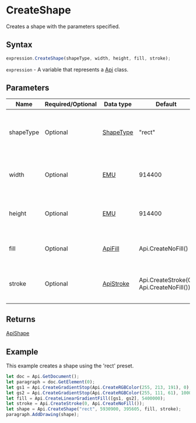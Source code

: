 # CreateShape

Creates a shape with the parameters specified.

## Syntax

```javascript
expression.CreateShape(shapeType, width, height, fill, stroke);
```

`expression` - A variable that represents a [Api](../Api.md) class.

## Parameters

| **Name** | **Required/Optional** | **Data type** | **Default** | **Description** |
| ------------- | ------------- | ------------- | ------------- | ------------- |
| shapeType | Optional | [ShapeType](../../Enumeration/ShapeType.md) | "rect" | The shape type which specifies the preset shape geometry. |
| width | Optional | [EMU](../../Enumeration/EMU.md) | 914400 | The shape width in English measure units. |
| height | Optional | [EMU](../../Enumeration/EMU.md) | 914400 | The shape height in English measure units. |
| fill | Optional | [ApiFill](../../ApiFill/ApiFill.md) | Api.CreateNoFill() | The color or pattern used to fill the shape. |
| stroke | Optional | [ApiStroke](../../ApiStroke/ApiStroke.md) | Api.CreateStroke(0, Api.CreateNoFill()) | The stroke used to create the element shadow. |

## Returns

[ApiShape](../../ApiShape/ApiShape.md)

## Example

This example creates a shape using the 'rect' preset.

```javascript editor-docx
let doc = Api.GetDocument();
let paragraph = doc.GetElement(0);
let gs1 = Api.CreateGradientStop(Api.CreateRGBColor(255, 213, 191), 0);
let gs2 = Api.CreateGradientStop(Api.CreateRGBColor(255, 111, 61), 100000);
let fill = Api.CreateLinearGradientFill([gs1, gs2], 5400000);
let stroke = Api.CreateStroke(0, Api.CreateNoFill());
let shape = Api.CreateShape("rect", 5930900, 395605, fill, stroke);
paragraph.AddDrawing(shape);
```
